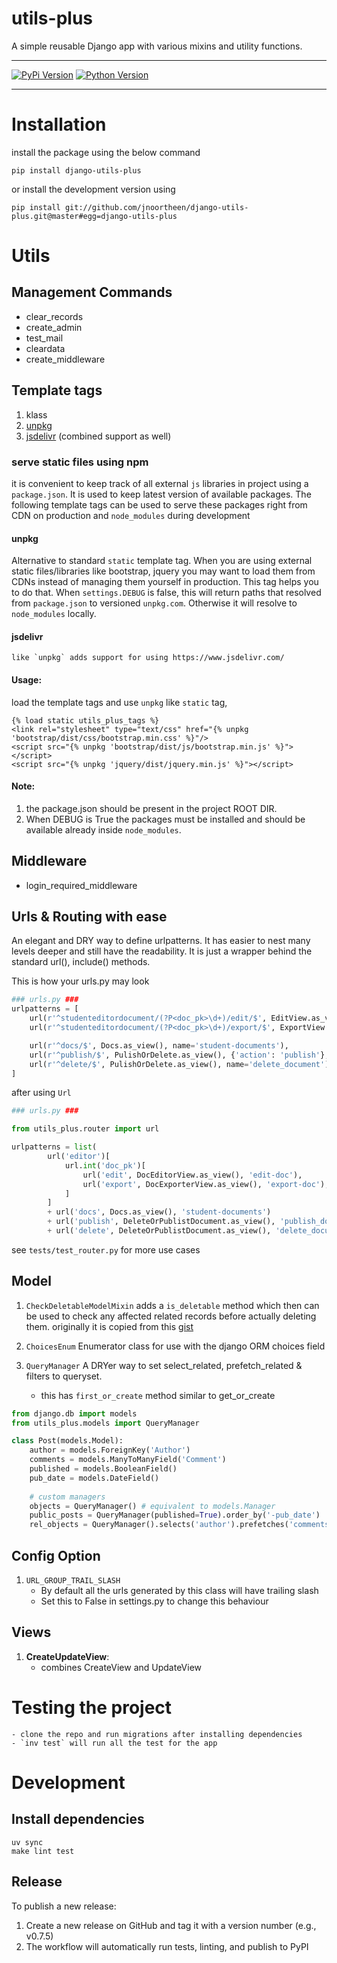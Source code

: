 # utils-plus 
A simple reusable Django app with various mixins and utility functions.

-------

[![PyPi Version](https://img.shields.io/pypi/v/pconf.svg?style=flat)](https://pypi.python.org/pypi/pconf)
[![Python Version](https://img.shields.io/pypi/pyversions/returns.svg)](https://pypi.org/project/returns/)

-------

# Installation
install the package using the below command

```commandline
pip install django-utils-plus
```

or install the development version using 
```commandline
pip install git://github.com/jnoortheen/django-utils-plus.git@master#egg=django-utils-plus
```

# Utils

## Management Commands
 - clear_records
 - create_admin
 - test_mail
 - cleardata
 - create_middleware
    
## Template tags
 1. klass
 1. [unpkg](#unpkg)
 1. [jsdelivr](#jsdelivr) (combined support as well)
 
### serve static files using npm
 it is convenient to keep track of all external `js` libraries in project using 
 a `package.json`. It is used to keep latest version of available packages. 
 The following template tags can be used to serve these packages right from CDN on production and 
 `node_modules` during development

#### unpkg
 Alternative to standard `static` template tag. When you are using external static files/libraries
like bootstrap, jquery you may want to load them from CDNs instead of managing them yourself in production.
This tag helps you to do that. When `settings.DEBUG` is false, this will return paths that resolved from
`package.json` to versioned `unpkg.com`. Otherwise it will resolve to `node_modules` locally.

#### jsdelivr
    like `unpkg` adds support for using https://www.jsdelivr.com/

#### Usage:

load the template tags and use `unpkg` like `static` tag,

```
{% load static utils_plus_tags %}
<link rel="stylesheet" type="text/css" href="{% unpkg 'bootstrap/dist/css/bootstrap.min.css' %}"/>
<script src="{% unpkg 'bootstrap/dist/js/bootstrap.min.js' %}"></script>
<script src="{% unpkg 'jquery/dist/jquery.min.js' %}"></script>
```
#### Note:
1. the package.json should be present in the project ROOT DIR.
1. When DEBUG is True the packages must  be installed and should be available already inside `node_modules`.
 

## Middleware
 - login_required_middleware

## Urls & Routing with ease

An elegant and DRY way to define urlpatterns. It has easier to nest many levels deeper and still have the readability.
It is just a wrapper behind the standard url(), include() methods.

This is how your urls.py may look
```python
### urls.py ###
urlpatterns = [
    url(r'^studenteditordocument/(?P<doc_pk>\d+)/edit/$', EditView.as_view(), name='edit-student-doc'),
    url(r'^studenteditordocument/(?P<doc_pk>\d+)/export/$', ExportView.as_view(), name='export-editore-doc'),

    url(r'^docs/$', Docs.as_view(), name='student-documents'),
    url(r'^publish/$', PulishOrDelete.as_view(), {'action': 'publish'}, name="publish_document"),
    url(r'^delete/$', PulishOrDelete.as_view(), name='delete_document'),
]
```

after using `Url`
```python
### urls.py ###

from utils_plus.router import url

urlpatterns = list(
        url('editor')[
            url.int('doc_pk')[
                url('edit', DocEditorView.as_view(), 'edit-doc'),
                url('export', DocExporterView.as_view(), 'export-doc'),
            ]
        ]
        + url('docs', Docs.as_view(), 'student-documents')
        + url('publish', DeleteOrPublistDocument.as_view(), 'publish_document', action='publish')
        + url('delete', DeleteOrPublistDocument.as_view(), 'delete_document')
```

see `tests/test_router.py` for more use cases

## Model 

1. `CheckDeletableModelMixin`
adds a `is_deletable` method which then can be used to check any affected related records before actually deleting them.
originally it is copied from this [gist](https://gist.github.com/freewayz/69d1b8bcb3c225bea57bd70ee1e765f8)

2. `ChoicesEnum`
Enumerator class for use with the django ORM choices field

3. `QueryManager`
A DRYer way to set select_related, prefetch_related & filters to queryset.
    - this has `first_or_create` method similar to get_or_create

```python
from django.db import models
from utils_plus.models import QueryManager

class Post(models.Model):
    author = models.ForeignKey('Author')
    comments = models.ManyToManyField('Comment')
    published = models.BooleanField()
    pub_date = models.DateField()
    
    # custom managers
    objects = QueryManager() # equivalent to models.Manager
    public_posts = QueryManager(published=True).order_by('-pub_date')
    rel_objects = QueryManager().selects('author').prefetches('comments')
```

## Config Option

1. `URL_GROUP_TRAIL_SLASH`
    - By default all the urls generated by this class will have trailing slash
    - Set this to False in settings.py to change this behaviour

## Views
1. **CreateUpdateView**:
    - combines CreateView and UpdateView

# Testing the project
    - clone the repo and run migrations after installing dependencies
    - `inv test` will run all the test for the app

# Development

## Install dependencies

```commandline
uv sync
make lint test
```

## Release

To publish a new release:
1. Create a new release on GitHub and tag it with a version number (e.g., v0.7.5)
2. The workflow will automatically run tests, linting, and publish to PyPI
